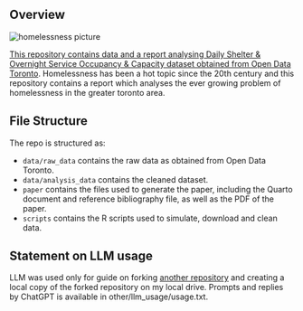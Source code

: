 ## Overview

![homelessness picture](https://github.com/user-attachments/assets/85e7796a-337e-4a11-a2a7-9db90294ca2d)

[This repository contains data and a report analysing Daily Shelter & Overnight Service Occupancy & Capacity dataset obtained from Open Data Toronto](https://open.toronto.ca/dataset/daily-shelter-overnight-service-occupancy-capacity/). Homelessness has been a hot topic since the 20th century and this repository contains a report which analyses the ever growing problem of homelessness in the greater toronto area.

## File Structure

The repo is structured as:

-   `data/raw_data` contains the raw data as obtained from Open Data Toronto.
-   `data/analysis_data` contains the cleaned dataset.
-   `paper` contains the files used to generate the paper, including the Quarto document and reference bibliography file, as well as the PDF of the paper. 
-   `scripts` contains the R scripts used to simulate, download and clean data.


## Statement on LLM usage
LLM was used only for guide on forking [another repository](https://github.com/RohanAlexander/starter_folder/forks) and creating a local copy of the forked repository on my local drive. Prompts and replies by ChatGPT is available in other/llm_usage/usage.txt. 
